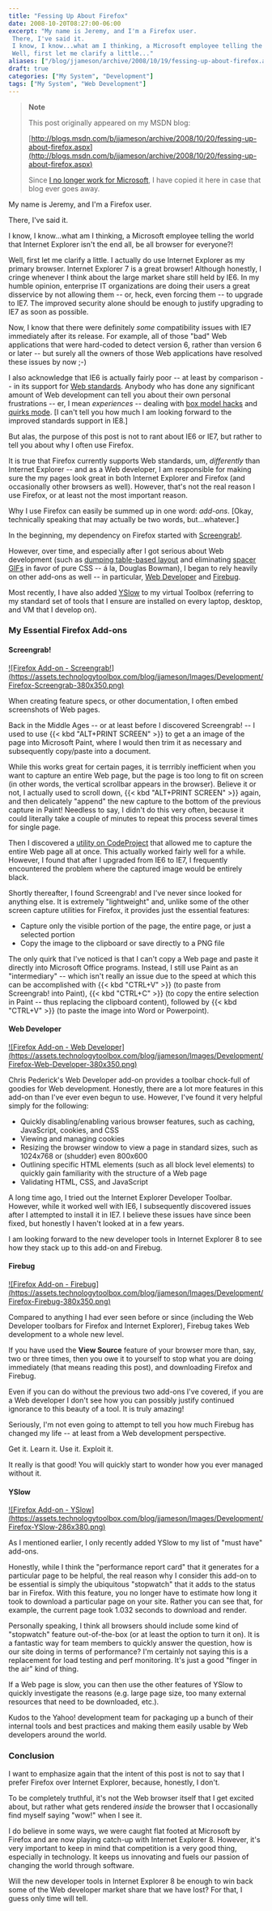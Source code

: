 ```yaml
---
title: "Fessing Up About Firefox"
date: 2008-10-20T08:27:00-06:00
excerpt: "My name is Jeremy, and I'm a Firefox user. 
 There, I've said it. 
 I know, I know...what am I thinking, a Microsoft employee telling the world that Internet Explorer isn't the end all, be all browser for everyone?! 
 Well, first let me clarify a little..."
aliases: ["/blog/jjameson/archive/2008/10/19/fessing-up-about-firefox.aspx", "/blog/jjameson/archive/2008/10/20/fessing-up-about-firefox.aspx"]
draft: true
categories: ["My System", "Development"]
tags: ["My System", "Web Development"]
---
```


> **Note**
>
> This post originally appeared on my MSDN blog:
>
> [http://blogs.msdn.com/b/jjameson/archive/2008/10/20/fessing-up-about-firefox.aspx](http://blogs.msdn.com/b/jjameson/archive/2008/10/20/fessing-up-about-firefox.aspx)
>
> Since [I no longer work for Microsoft](/blog/jjameson/2011/09/02/last-day-with-microsoft), I have copied it here in case that blog ever goes away.

My name is Jeremy, and I'm a Firefox user.

There, I've said it.

I know, I know...what am I thinking, a Microsoft employee telling the world that Internet Explorer isn't the end all, be all browser for everyone?!

Well, first let me clarify a little. I actually do use Internet Explorer as my primary browser. Internet Explorer 7 is a great browser! Although honestly, I cringe whenever I think about the large market share still held by IE6. In my humble opinion, enterprise IT organizations are doing their users a great disservice by not allowing them -- or, heck, even forcing them -- to upgrade to IE7. The improved security alone should be enough to justify upgrading to IE7 as soon as possible.

Now, I know that there were definitely *some* compatibility issues with IE7 immediately after its release. For example, all of those "bad" Web applications that were hard-coded to detect version 6, rather than version 6 or later -- but surely all the owners of those Web applications have resolved these issues by now ;-)

I also acknowledge that IE6 is actually fairly poor -- at least by comparison -- in its support for [Web standards](http://en.wikipedia.org/wiki/Web_standards). Anybody who has done any significant amount of Web development can tell you about their own personal frustrations -- er, I mean *experiences* -- dealing with [box model hacks](http://en.wikipedia.org/wiki/Internet_Explorer_box_model_bug) and [quirks mode](http://en.wikipedia.org/wiki/Quirks_mode). [I can't tell you how much I am looking forward to the improved standards support in IE8.]

But alas, the purpose of this post is not to rant about IE6 or IE7, but rather to tell you about why I often use Firefox.

It is true that Firefox currently supports Web standards, um, *differently* than Internet Explorer -- and as a Web developer, I am responsible for making sure the my pages look great in both Internet Explorer and Firefox (and occasionally other browsers as well). However, that's not the real reason I use Firefox, or at least not the most important reason.

Why I use Firefox can easily be summed up in one word: *add-ons*. [Okay, technically speaking that may actually be two words, but...whatever.]

In the beginning, my dependency on Firefox started with [Screengrab!](https://addons.mozilla.org/en-US/firefox/addon/1146).

However, over time, and especially after I got serious about Web development (such as [dumping table-based layout](http://www.stopdesign.com/articles/throwing_tables/) and eliminating [spacer GIFs](http://en.wikipedia.org/wiki/Spacer_GIF) in favor of pure CSS -- &aacute; la, Douglas Bowman), I began to rely heavily on other add-ons as well -- in particular, [Web Developer](https://addons.mozilla.org/en-US/firefox/addon/60) and [Firebug](https://addons.mozilla.org/en-US/firefox/addon/1843).

Most recently, I have also added [YSlow](https://addons.mozilla.org/en-US/firefox/addon/5369) to my virtual Toolbox (referring to my standard set of tools that I ensure are installed on every laptop, desktop, and VM that I develop on).

### My Essential Firefox Add-ons

#### Screengrab!

[!\[Firefox Add-on - Screengrab!\](https://assets.technologytoolbox.com/blog/jjameson/Images/Development/Firefox-Screengrab-380x350.png)](https://assets.technologytoolbox.com/blog/jjameson/Images/Development/Firefox-Screengrab-801x738.png)

When creating feature specs, or other documentation, I often embed screenshots of Web pages.

Back in the Middle Ages -- or at least before I discovered Screengrab! -- I used to use {{< kbd "ALT+PRINT SCREEN" >}} to get a an image of the page into Microsoft Paint, where I would then trim it as necessary and subsequently copy/paste into a document.

While this works great for certain pages, it is terrribly inefficient when you want to capture an entire Web page, but the page is too long to fit on screen (in other words, the vertical scrollbar appears in the browser). Believe it or not, I actually used to scroll down, {{< kbd "ALT+PRINT SCREEN" >}} again, and then delicately "append" the new capture to the bottom of the previous capture in Paint! Needless to say, I didn't do this very often, because it could literally take a couple of minutes to repeat this process several times for single page.

Then I discovered a [utility on CodeProject](http://www.codeproject.com/KB/graphics/IECapture.aspx?fid=192174&df=90&mpp=25&noise=3&sort=Position&view=Quick&fr=101#xx0xx) that allowed me to capture the entire Web page all at once. This actually worked fairly well for a while. However, I found that after I upgraded from IE6 to IE7, I frequently encountered the problem where the captured image would be entirely black.

Shortly thereafter, I found Screengrab! and I've never since looked for anything else. It is extremely "lightweight" and, unlike some of the other screen capture utilities for Firefox, it provides just the essential features:

- Capture only the visible portion of the page, the entire page, or just a selected portion
- Copy the image to the clipboard or save directly to a PNG file

The only quirk that I've noticed is that I can't copy a Web page and paste it directly into Microsoft Office programs. Instead, I still use Paint as an "intermediary" -- which isn't really an issue due to the speed at which this can be accomplished with {{< kbd "CTRL+V" >}} (to paste from Screengrab! into Paint), {{< kbd "CTRL+C" >}} (to copy the entire selection in Paint -- thus replacing the clipboard content), followed by {{< kbd "CTRL+V" >}} (to paste the image into Word or Powerpoint).

#### Web Developer

[!\[Firefox Add-on - Web Developer\](https://assets.technologytoolbox.com/blog/jjameson/Images/Development/Firefox-Web-Developer-380x350.png)](https://assets.technologytoolbox.com/blog/jjameson/Images/Development/Firefox-Web-Developer-801x738.png)

Chris Pederick's Web Developer add-on provides a toolbar chock-full of goodies for Web development. Honestly, there are a lot more features in this add-on than I've ever even begun to use. However, I've found it very helpful simply for the following:

- Quickly disabling/enabling various browser features, such as caching, JavaScript, cookies, and CSS
- Viewing and managing cookies
- Resizing the browser window to view a page in standard sizes, such as 1024x768 or (shudder) even 800x600
- Outlining specific HTML elements (such as all block level elements) to quickly gain familiarity with the structure of a Web page
- Validating HTML, CSS, and JavaScript

A long time ago, I tried out the Internet Explorer Developer Toolbar. However, while it worked well with IE6, I subsequently discovered issues after I attempted to install it in IE7. I believe these issues have since been fixed, but honestly I haven't looked at in a few years.

I am looking forward to the new developer tools in Internet Explorer 8 to see how they stack up to this add-on and Firebug.

#### Firebug

[!\[Firefox Add-on - Firebug\](https://assets.technologytoolbox.com/blog/jjameson/Images/Development/Firefox-Firebug-380x350.png)](https://assets.technologytoolbox.com/blog/jjameson/Images/Development/Firefox-Firebug-801x738.png)

Compared to anything I had ever seen before or since (including the Web Developer toolbars for Firefox and Internet Explorer), Firebug takes Web development to a whole new level.

If you have used the **View Source** feature of your browser more than, say, two or three times, then you owe it to yourself to stop what you are doing immediately (that means reading this post), and downloading Firefox and Firebug.

Even if you can do without the previous two add-ons I've covered, if you are a Web developer I don't see how you can possibly justify continued ignorance to this beauty of a tool. It is truly amazing!

Seriously, I'm not even going to attempt to tell you how much Firebug has changed my life -- at least from a Web development perspective.

Get it. Learn it. Use it. Exploit it.

It really is that good! You will quickly start to wonder how you ever managed without it.

#### YSlow

[!\[Firefox Add-on - YSlow\](https://assets.technologytoolbox.com/blog/jjameson/Images/Development/Firefox-YSlow-286x380.png)](https://assets.technologytoolbox.com/blog/jjameson/Images/Development/Firefox-YSlow-843x1119.png)

As I mentioned earlier, I only recently added YSlow to my list of "must have" add-ons.

Honestly, while I think the "performance report card" that it generates for a particular page to be helpful, the real reason why I consider this add-on to be essential is simply the ubiquitous "stopwatch" that it adds to the status bar in Firefox. With this feature, you no longer have to estimate how long it took to download a particular page on your site. Rather you can see that, for example, the current page took 1.032 seconds to download and render.

Personally speaking, I think all browsers should include some kind of "stopwatch" feature out-of-the-box (or at least the option to turn it on). It is a fantastic way for team members to quickly answer the question, how is our site doing in terms of performance? I'm certainly not saying this is a replacement for load testing and perf monitoring. It's just a good "finger in the air" kind of thing.

If a Web page is slow, you can then use the other features of YSlow to quickly investigate the reasons (e.g. large page size, too many external resources that need to be downloaded, etc.).

Kudos to the Yahoo! development team for packaging up a bunch of their internal tools and best practices and making them easily usable by Web developers around the world.

### Conclusion

I want to emphasize again that the intent of this post is not to say that I prefer Firefox over Internet Explorer, because, honestly, I don't.

To be completely truthful, it's not the Web browser itself that I get excited about, but rather what gets rendered *inside* the browser that I occasionally find myself saying "wow!" when I see it.

I do believe in some ways, we were caught flat footed at Microsoft by Firefox and are now playing catch-up with Internet Explorer 8. However, it's very important to keep in mind that competition is a very good thing, especially in technology. It keeps us innovating and fuels our passion of changing the world through software.

Will the new developer tools in Internet Explorer 8 be enough to win back some of the Web developer market share that we have lost? For that, I guess only time will tell.

